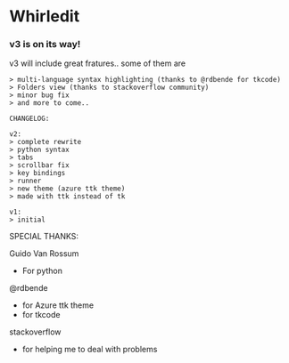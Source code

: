 # Whirledit

### v3 is on its way!

v3 will include great fratures..
some of them are 
```
> multi-language syntax highlighting (thanks to @rdbende for tkcode)
> Folders view (thanks to stackoverflow community)
> minor bug fix
> and more to come..
```

```
CHANGELOG:

v2:
> complete rewrite
> python syntax
> tabs
> scrollbar fix
> key bindings
> runner
> new theme (azure ttk theme)
> made with ttk instead of tk

v1:
> initial
```

SPECIAL THANKS:

Guido Van Rossum
- For python

@rdbende
- for Azure ttk theme
- for tkcode

stackoverflow
- for helping me to deal with problems
